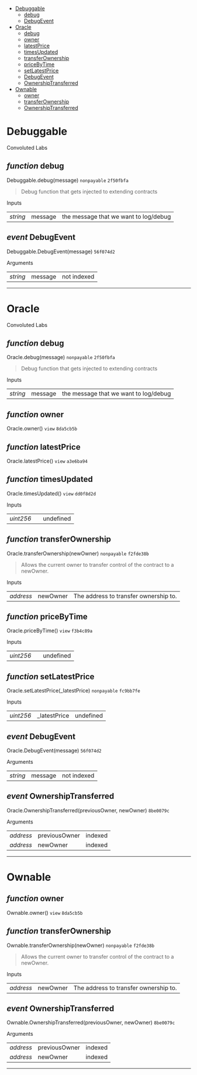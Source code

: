 * [Debuggable](#debuggable)
  * [debug](#function-debug)
  * [DebugEvent](#event-debugevent)
* [Oracle](#oracle)
  * [debug](#function-debug)
  * [owner](#function-owner)
  * [latestPrice](#function-latestprice)
  * [timesUpdated](#function-timesupdated)
  * [transferOwnership](#function-transferownership)
  * [priceByTime](#function-pricebytime)
  * [setLatestPrice](#function-setlatestprice)
  * [DebugEvent](#event-debugevent)
  * [OwnershipTransferred](#event-ownershiptransferred)
* [Ownable](#ownable)
  * [owner](#function-owner)
  * [transferOwnership](#function-transferownership)
  * [OwnershipTransferred](#event-ownershiptransferred)

# Debuggable

Convoluted Labs

## *function* debug

Debuggable.debug(message) `nonpayable` `2f50fbfa`

> Debug function that gets injected to extending contracts

Inputs

| | | |
|-|-|-|
| *string* | message | the message that we want to log/debug |

## *event* DebugEvent

Debuggable.DebugEvent(message) `56f074d2`

Arguments

| | | |
|-|-|-|
| *string* | message | not indexed |


---
# Oracle

Convoluted Labs

## *function* debug

Oracle.debug(message) `nonpayable` `2f50fbfa`

> Debug function that gets injected to extending contracts

Inputs

| | | |
|-|-|-|
| *string* | message | the message that we want to log/debug |


## *function* owner

Oracle.owner() `view` `8da5cb5b`





## *function* latestPrice

Oracle.latestPrice() `view` `a3e6ba94`





## *function* timesUpdated

Oracle.timesUpdated() `view` `dd0f8d2d`


Inputs

| | | |
|-|-|-|
| *uint256* |  | undefined |


## *function* transferOwnership

Oracle.transferOwnership(newOwner) `nonpayable` `f2fde38b`

> Allows the current owner to transfer control of the contract to a newOwner.

Inputs

| | | |
|-|-|-|
| *address* | newOwner | The address to transfer ownership to. |


## *function* priceByTime

Oracle.priceByTime() `view` `f3b4c89a`


Inputs

| | | |
|-|-|-|
| *uint256* |  | undefined |


## *function* setLatestPrice

Oracle.setLatestPrice(_latestPrice) `nonpayable` `fc9bb7fe`


Inputs

| | | |
|-|-|-|
| *uint256* | _latestPrice | undefined |


## *event* DebugEvent

Oracle.DebugEvent(message) `56f074d2`

Arguments

| | | |
|-|-|-|
| *string* | message | not indexed |

## *event* OwnershipTransferred

Oracle.OwnershipTransferred(previousOwner, newOwner) `8be0079c`

Arguments

| | | |
|-|-|-|
| *address* | previousOwner | indexed |
| *address* | newOwner | indexed |


---
# Ownable


## *function* owner

Ownable.owner() `view` `8da5cb5b`





## *function* transferOwnership

Ownable.transferOwnership(newOwner) `nonpayable` `f2fde38b`

> Allows the current owner to transfer control of the contract to a newOwner.

Inputs

| | | |
|-|-|-|
| *address* | newOwner | The address to transfer ownership to. |


## *event* OwnershipTransferred

Ownable.OwnershipTransferred(previousOwner, newOwner) `8be0079c`

Arguments

| | | |
|-|-|-|
| *address* | previousOwner | indexed |
| *address* | newOwner | indexed |


---